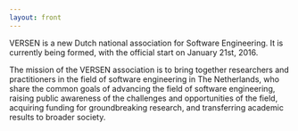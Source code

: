 ```yaml
---
layout: front
---
```


<p class="lead"> 
VERSEN is a new Dutch national association for Software Engineering. It is currently being formed, with the official start on January 21st, 2016.

The mission of the VERSEN association is to bring together researchers and practitioners in the field of software engineering in The Netherlands, who share the common goals of advancing the field of software engineering, raising public awareness of the challenges and opportunities of the field, acquiring funding for groundbreaking research, and transferring academic results to broader society. 
</p>
